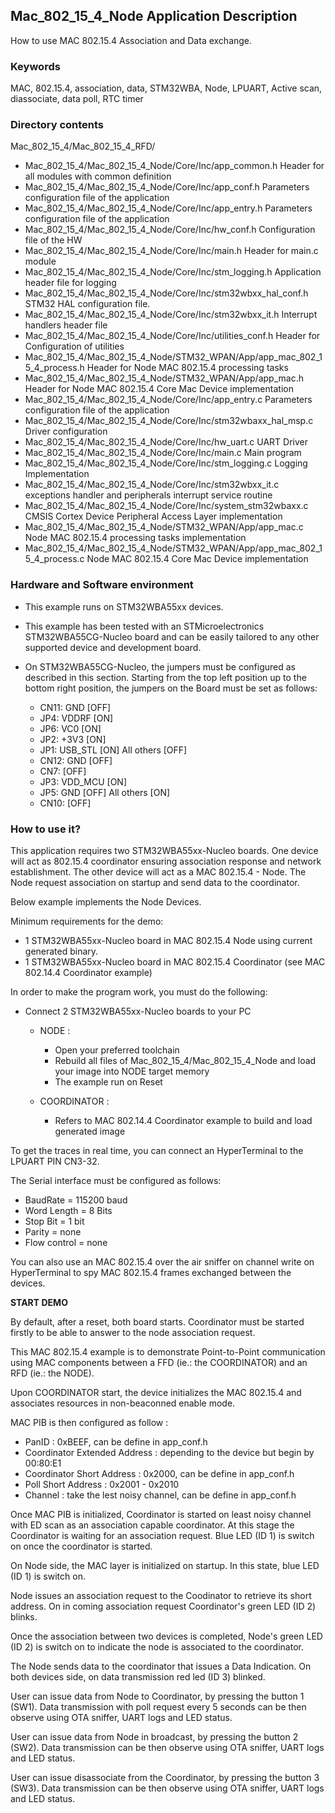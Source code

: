 ## __Mac_802_15_4_Node Application Description__

How to use MAC 802.15.4 Association and Data exchange.

### __Keywords__

MAC, 802.15.4, association, data, STM32WBA, Node, LPUART, Active scan, diassociate, data poll, RTC timer

### __Directory contents__

Mac_802_15_4/Mac_802_15_4_RFD/

   - Mac_802_15_4/Mac_802_15_4_Node/Core/Inc/app_common.h                            Header for all modules with common definition
   - Mac_802_15_4/Mac_802_15_4_Node/Core/Inc/app_conf.h                              Parameters configuration file of the application
   - Mac_802_15_4/Mac_802_15_4_Node/Core/Inc/app_entry.h                             Parameters configuration file of the application
   - Mac_802_15_4/Mac_802_15_4_Node/Core/Inc/hw_conf.h                               Configuration file of the HW
   - Mac_802_15_4/Mac_802_15_4_Node/Core/Inc/main.h                                  Header for main.c module
   - Mac_802_15_4/Mac_802_15_4_Node/Core/Inc/stm_logging.h                           Application header file for logging
   - Mac_802_15_4/Mac_802_15_4_Node/Core/Inc/stm32wbxx_hal_conf.h                    STM32 HAL configuration file.
   - Mac_802_15_4/Mac_802_15_4_Node/Core/Inc/stm32wbxx_it.h                          Interrupt handlers header file
   - Mac_802_15_4/Mac_802_15_4_Node/Core/Inc/utilities_conf.h                        Header for Configuration of utilities
   - Mac_802_15_4/Mac_802_15_4_Node/STM32_WPAN/App/app_mac_802_15_4_process.h        Header for Node MAC 802.15.4 processing tasks
   - Mac_802_15_4/Mac_802_15_4_Node/STM32_WPAN/App/app_mac.h                         Header for Node MAC 802.15.4 Core Mac Device implementation
   - Mac_802_15_4/Mac_802_15_4_Node/Core/Inc/app_entry.c                             Parameters configuration file of the application
   - Mac_802_15_4/Mac_802_15_4_Node/Core/Inc/stm32wbaxx_hal_msp.c                    Driver configuration
   - Mac_802_15_4/Mac_802_15_4_Node/Core/Inc/hw_uart.c                               UART Driver
   - Mac_802_15_4/Mac_802_15_4_Node/Core/Inc/main.c                                  Main program
   - Mac_802_15_4/Mac_802_15_4_Node/Core/Inc/stm_logging.c                           Logging Implementation
   - Mac_802_15_4/Mac_802_15_4_Node/Core/Inc/stm32wbxx_it.c                          exceptions handler and peripherals interrupt service routine
   - Mac_802_15_4/Mac_802_15_4_Node/Core/Inc/system_stm32wbaxx.c                     CMSIS Cortex Device Peripheral Access Layer implementation
   - Mac_802_15_4/Mac_802_15_4_Node/STM32_WPAN/App/app_mac.c                         Node MAC 802.15.4 processing tasks implementation
   - Mac_802_15_4/Mac_802_15_4_Node/STM32_WPAN/App/app_mac_802_15_4_process.c        Node MAC 802.15.4 Core Mac Device implementation

### __Hardware and Software environment__

- This example runs on STM32WBA55xx devices.

- This example has been tested with an STMicroelectronics STM32WBA55CG-Nucleo 
  board and can be easily tailored to any other supported device 
  and development board.
  
- On STM32WBA55CG-Nucleo, the jumpers must be configured as described
  in this section. Starting from the top left position up to the bottom 
  right position, the jumpers on the Board must be set as follows:

  - CN11:    GND         [OFF]
  - JP4:     VDDRF       [ON]
  - JP6:     VC0         [ON]
  - JP2:     +3V3        [ON] 
  - JP1:     USB_STL     [ON]   All others [OFF]
  - CN12:    GND         [OFF]
  - CN7:     <All>       [OFF]
  - JP3:     VDD_MCU     [ON]
  - JP5:     GND         [OFF]  All others [ON]
  - CN10:    <All>       [OFF]

### __How to use it?__

This application requires two STM32WBA55xx-Nucleo boards. One device will act as 
802.15.4 coordinator ensuring association response and network establishment. 
The other device will act as a MAC 802.15.4 - Node. The Node request 
association on startup and send data to the coordinator. 

Below example implements the Node Devices.



Minimum requirements for the demo:

- 1 STM32WBA55xx-Nucleo board in MAC 802.15.4 Node 
using current generated binary.
- 1 STM32WBA55xx-Nucleo board in MAC 802.15.4 Coordinator 
(see MAC 802.14.4 Coordinator example)

In order to make the program work, you must do the following: 

- Connect 2 STM32WBA55xx-Nucleo boards to your PC 
 
  - NODE :
    - Open your preferred toolchain 
    - Rebuild all files of Mac_802_15_4/Mac_802_15_4_Node and load your image into NODE target memory 
    - The example run on Reset
 
  - COORDINATOR :
    - Refers to MAC 802.14.4 Coordinator example to build and load generated image
     
To get the traces in real time, you can connect an HyperTerminal to the LPUART PIN CN3-32.
 
The Serial interface must be configured as follows:

  - BaudRate = 115200 baud  
  - Word Length = 8 Bits 
  - Stop Bit = 1 bit
  - Parity = none
  - Flow control = none

You can also use an MAC 802.15.4 over the air sniffer on channel write on HyperTerminal to spy MAC 802.15.4 frames exchanged between the devices.
  
__START DEMO__ 

By default, after a reset, both board starts. Coordinator must be started firstly to be able to answer
to the node association request.

This MAC 802.15.4 example is to demonstrate Point-to-Point communication using MAC components between 
a FFD (ie.: the COORDINATOR) and an RFD (ie.: the NODE). 

Upon COORDINATOR start, the device initializes the MAC 802.15.4 and associates resources in non-beaconned
enable mode. 

MAC PIB is then configured as follow :

  - PanID 						 : 0xBEEF, can be define in app_conf.h
  - Coordinator Extended Address : depending to the device but begin by 00:80:E1
  - Coordinator Short Address    : 0x2000, can be define in app_conf.h
  - Poll Short Address           : 0x2001 - 0x2010
  - Channel                      : take the lest noisy channel, can be define in app_conf.h

Once MAC PIB is initialized, Coordinator is started on least noisy channel with ED scan as an association capable coordinator.
At this stage the Coordinator is waiting for an association request. Blue LED (ID 1) is switch on once 
the coordinator is started.

On Node side, the MAC layer is initialized on startup. In this state, blue LED (ID 1) is switch on.

Node issues an association request to the Coodinator to retrieve its short address. 
On in coming association request Coordinator's green LED (ID 2) blinks.

Once the association between two devices is completed, Node's green LED (ID 2) is switch on to indicate the node 
is associated to the coordinator. 

The Node sends data to the coordinator that issues a Data Indication.
On both devices side, on data transmission red led (ID 3) blinked.

User can issue data from Node to Coordinator, by pressing the button 1 (SW1). Data transmission with poll request every 5 seconds can be then observe using OTA sniffer,
UART logs and LED status. 

User can issue data from Node in broadcast, by pressing the button 2 (SW2). Data transmission can be then observe using OTA sniffer,
UART logs and LED status. 

User can issue disassociate from the Coordinator, by pressing the button 3 (SW3). Data transmission can be then observe using OTA sniffer,
UART logs and LED status. 